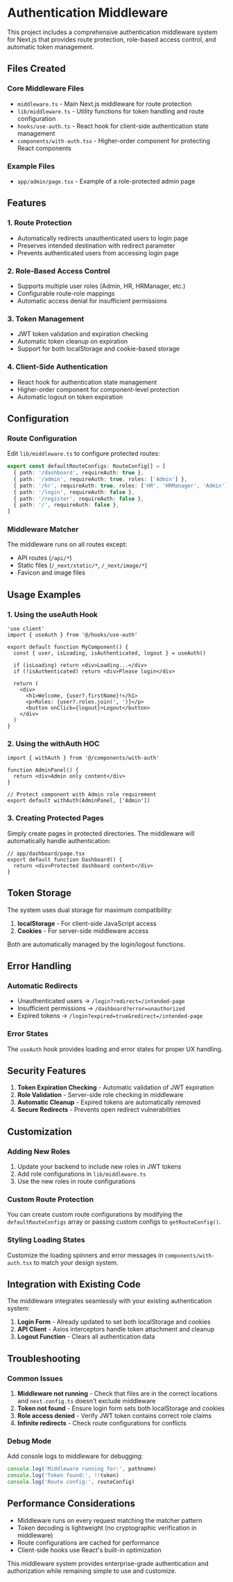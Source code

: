 # Authentication Middleware

This project includes a comprehensive authentication middleware system for Next.js that provides route protection, role-based access control, and automatic token management.

## Files Created

### Core Middleware Files
- `middleware.ts` - Main Next.js middleware for route protection
- `lib/middleware.ts` - Utility functions for token handling and route configuration
- `hooks/use-auth.ts` - React hook for client-side authentication state management
- `components/with-auth.tsx` - Higher-order component for protecting React components

### Example Files
- `app/admin/page.tsx` - Example of a role-protected admin page

## Features

### 1. Route Protection
- Automatically redirects unauthenticated users to login page
- Preserves intended destination with redirect parameter
- Prevents authenticated users from accessing login page

### 2. Role-Based Access Control
- Supports multiple user roles (Admin, HR, HRManager, etc.)
- Configurable route-role mappings
- Automatic access denial for insufficient permissions

### 3. Token Management
- JWT token validation and expiration checking
- Automatic token cleanup on expiration
- Support for both localStorage and cookie-based storage

### 4. Client-Side Authentication
- React hook for authentication state management
- Higher-order component for component-level protection
- Automatic logout on token expiration

## Configuration

### Route Configuration
Edit `lib/middleware.ts` to configure protected routes:

```typescript
export const defaultRouteConfigs: RouteConfig[] = [
  { path: '/dashboard', requireAuth: true },
  { path: '/admin', requireAuth: true, roles: ['Admin'] },
  { path: '/hr', requireAuth: true, roles: ['HR', 'HRManager', 'Admin'] },
  { path: '/login', requireAuth: false },
  { path: '/register', requireAuth: false },
  { path: '/', requireAuth: false },
]
```

### Middleware Matcher
The middleware runs on all routes except:
- API routes (`/api/*`)
- Static files (`/_next/static/*`, `/_next/image/*`)
- Favicon and image files

## Usage Examples

### 1. Using the useAuth Hook

```tsx
'use client'
import { useAuth } from '@/hooks/use-auth'

export default function MyComponent() {
  const { user, isLoading, isAuthenticated, logout } = useAuth()

  if (isLoading) return <div>Loading...</div>
  if (!isAuthenticated) return <div>Please login</div>

  return (
    <div>
      <h1>Welcome, {user?.firstName}!</h1>
      <p>Roles: {user?.roles.join(', ')}</p>
      <button onClick={logout}>Logout</button>
    </div>
  )
}
```

### 2. Using the withAuth HOC

```tsx
import { withAuth } from '@/components/with-auth'

function AdminPanel() {
  return <div>Admin only content</div>
}

// Protect component with Admin role requirement
export default withAuth(AdminPanel, ['Admin'])
```

### 3. Creating Protected Pages

Simply create pages in protected directories. The middleware will automatically handle authentication:

```tsx
// app/dashboard/page.tsx
export default function Dashboard() {
  return <div>Protected dashboard content</div>
}
```

## Token Storage

The system uses dual storage for maximum compatibility:

1. **localStorage** - For client-side JavaScript access
2. **Cookies** - For server-side middleware access

Both are automatically managed by the login/logout functions.

## Error Handling

### Automatic Redirects
- Unauthenticated users → `/login?redirect=/intended-page`
- Insufficient permissions → `/dashboard?error=unauthorized`
- Expired tokens → `/login?expired=true&redirect=/intended-page`

### Error States
The `useAuth` hook provides loading and error states for proper UX handling.

## Security Features

1. **Token Expiration Checking** - Automatic validation of JWT expiration
2. **Role Validation** - Server-side role checking in middleware
3. **Automatic Cleanup** - Expired tokens are automatically removed
4. **Secure Redirects** - Prevents open redirect vulnerabilities

## Customization

### Adding New Roles
1. Update your backend to include new roles in JWT tokens
2. Add role configurations in `lib/middleware.ts`
3. Use the new roles in route configurations

### Custom Route Protection
You can create custom route configurations by modifying the `defaultRouteConfigs` array or passing custom configs to `getRouteConfig()`.

### Styling Loading States
Customize the loading spinners and error messages in `components/with-auth.tsx` to match your design system.

## Integration with Existing Code

The middleware integrates seamlessly with your existing authentication system:

1. **Login Form** - Already updated to set both localStorage and cookies
2. **API Client** - Axios interceptors handle token attachment and cleanup
3. **Logout Function** - Clears all authentication data

## Troubleshooting

### Common Issues

1. **Middleware not running** - Check that files are in the correct locations and `next.config.ts` doesn't exclude middleware
2. **Token not found** - Ensure login form sets both localStorage and cookies
3. **Role access denied** - Verify JWT token contains correct role claims
4. **Infinite redirects** - Check route configurations for conflicts

### Debug Mode
Add console logs to middleware for debugging:

```typescript
console.log('Middleware running for:', pathname)
console.log('Token found:', !!token)
console.log('Route config:', routeConfig)
```

## Performance Considerations

- Middleware runs on every request matching the matcher pattern
- Token decoding is lightweight (no cryptographic verification in middleware)
- Route configurations are cached for performance
- Client-side hooks use React's built-in optimization

This middleware system provides enterprise-grade authentication and authorization while remaining simple to use and customize.

